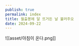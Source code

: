 ```yaml
---
publish: true
permalink: index
title: 월출봉에 달 뜨거든 날 불러주오
date: 2024-09-22
---
```

![[asset/아침이 온다.png]]